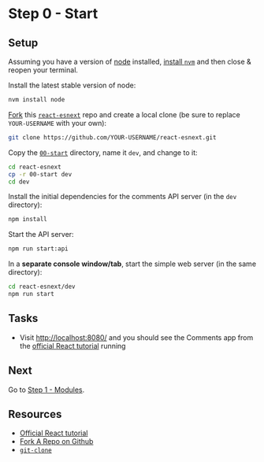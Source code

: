 # Step 0 - Start

## Setup

Assuming you have a version of [node](https://nodejs.org/en/) installed, [install `nvm`](https://github.com/creationix/nvm#install-script) and then close & reopen your terminal.

Install the latest stable version of node:

```sh
nvm install node
```

[Fork](https://help.github.com/articles/fork-a-repo/) this [`react-esnext`](https://github.com/benmvp/react-esnext) repo and create a local clone (be sure to replace `YOUR-USERNAME` with your own):

```sh
git clone https://github.com/YOUR-USERNAME/react-esnext.git
```

Copy the [`00-start`](./) directory, name it `dev`, and change to it:

```sh
cd react-esnext
cp -r 00-start dev
cd dev
```

Install the initial dependencies for the comments API server (in the `dev` directory):

```sh
npm install
```

Start the API server:

```sh
npm run start:api
```

In a **separate console window/tab**, start the simple web server (in the same directory):

```sh
cd react-esnext/dev
npm run start
```

## Tasks

- Visit [http://localhost:8080/](http://localhost:8080/) and you should see the Comments app from the [official React tutorial](https://facebook.github.io/react/docs/tutorial.html) running

## Next

Go to [Step 1 - Modules](../01-modules/).

## Resources

- [Official React tutorial](https://facebook.github.io/react/docs/tutorial.html)
- [Fork A Repo on Github](https://help.github.com/articles/fork-a-repo/)
- [`git-clone`](https://git-scm.com/docs/git-clone)
